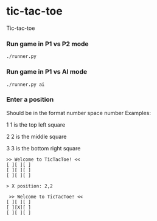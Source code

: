 # tic-tac-toe
Tic-tac-toe

### Run game in P1 vs P2 mode
``./runner.py``

### Run game in P1 vs AI mode
``./runner.py ai``

### Enter a position
Should be in the format number space number
Examples:

1 1 is the top left square 

2 2 is the middle square

3 3 is the bottom right square

``` 
>> Welcome to TicTacToe! <<
[ ][ ][ ]
[ ][ ][ ]
[ ][ ][ ]

> X position: 2,2

 >> Welcome to TicTacToe! <<
[ ][ ][ ]
[ ][X][ ]
[ ][ ][ ]
```


